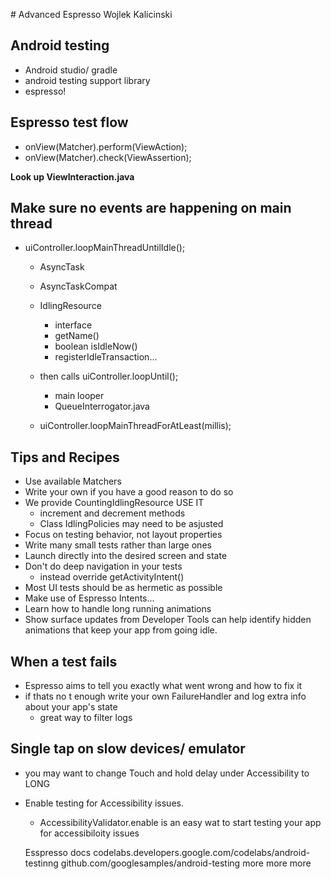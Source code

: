 # Advanced Espresso
 Wojlek Kalicinski

## Android testing
- Android studio/ gradle
- android testing support library
- espresso!

## Espresso test flow
- onView(Matcher<View>).perform(ViewAction);
- onView(Matcher<View>).check(ViewAssertion);

**Look up ViewInteraction.java**

## Make sure no events are happening on main thread
- uiController.loopMainThreadUntilIdle();
  - AsyncTask
  - AsyncTaskCompat
  - IdlingResource
     - interface
     - getName()
     - boolean isIdleNow()
     - registerIdleTransaction...

  - then calls uiController.loopUntil();
    - main looper
    - QueueInterrogator.java
  - uiController.loopMainThreadForAtLeast(millis);

## Tips and Recipes
- Use available Matchers
- Write your own if you have a good reason to do so
- We provide CountingIdlingResource USE IT
  - increment and decrement methods
  - Class IdlingPolicies may need to be asjusted
- Focus on testing behavior, not layout properties
- Write many small tests rather than large ones
- Launch directly into the desired screen and state
- Don't do deep navigation in your tests
  - instead override getActivityIntent()
- Most UI tests should be as hermetic as possible
- Make use of Espresso Intents...
- Learn how to handle long running animations
- Show surface updates from Developer Tools can help identify hidden animations that keep your app from going idle.

## When a test fails
- Espresso aims to tell you exactly what went wrong and how to fix it
- if thats no t enough write your own FailureHandler and log extra info about your app's state
  - great way to filter logs

## Single tap on slow devices/ emulator
- you may want to change Touch and hold delay under Accessibility to LONG

- Enable testing for Accessibility issues.
  - AccessibilityValidator.enable is an easy wat to start testing your app for accessibiloity issues

  Esspresso docs
  codelabs.developers.google.com/codelabs/android-testinng
  github.com/googlesamples/android-testing
  more more more
